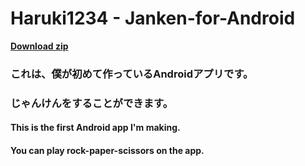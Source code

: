 # Haruki1234 - Janken-for-Android 
[**Download zip**](https://github.com/haruki1234/janken-for-android/raw/main/zip/janken_v2.0.zip)

### これは、僕が初めて作っているAndroidアプリです。  
### じゃんけんをすることができます。

#### This is the first Android app I'm making.
#### You can play rock-paper-scissors on the app.
